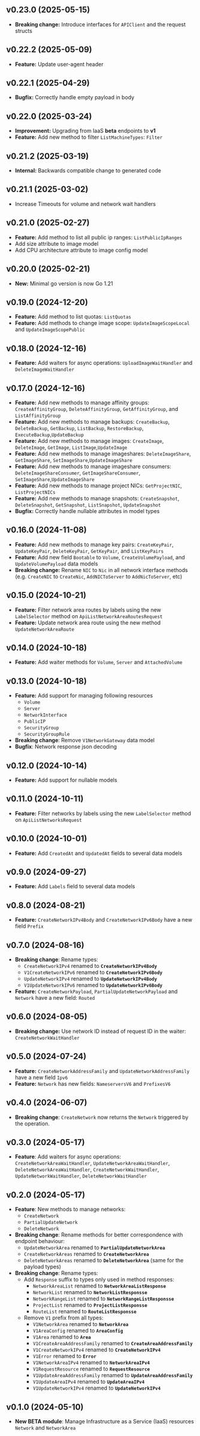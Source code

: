 ## v0.23.0 (2025-05-15)
- **Breaking change:** Introduce interfaces for `APIClient` and the request structs

## v0.22.2 (2025-05-09)
- **Feature:** Update user-agent header

## v0.22.1 (2025-04-29)
- **Bugfix:** Correctly handle empty payload in body

## v0.22.0 (2025-03-24)
- **Improvement:** Upgrading from IaaS **beta** endpoints to **v1**
- **Feature:** Add new method to filter `ListMachineTypes`: `Filter`

## v0.21.2 (2025-03-19)
- **Internal:** Backwards compatible change to generated code

## v0.21.1 (2025-03-02)

- Increase Timeouts for volume and network wait handlers

## v0.21.0 (2025-02-27)

- **Feature:** Add method to list all public ip ranges: `ListPublicIpRanges`
- Add size attribute to image model
- Add CPU architecture attribute to image config model

## v0.20.0 (2025-02-21)

- **New:** Minimal go version is now Go 1.21

## v0.19.0 (2024-12-20)

- **Feature:** Add method to list quotas: `ListQuotas`
- **Feature:** Add methods to change image scope: `UpdateImageScopeLocal` and `UpdateImageScopePublic`
 
## v0.18.0 (2024-12-16)

- **Feature:** Add waiters for async operations: `UploadImageWaitHandler` and `DeleteImageWaitHandler`

## v0.17.0 (2024-12-16)

- **Feature:** Add new methods to manage affinity groups: `CreateAffinityGroup`, `DeleteAffinityGroup`, `GetAffinityGroup`, and `ListAffinityGroup`
- **Feature:** Add new methods to manage backups: `CreateBackup`, `DeleteBackup`, `GetBackup`, `ListBackup`, `RestoreBackup`, `ExecuteBackup`,`UpdateBackup`
- **Feature:** Add new methods to manage images: `CreateImage`, `DeleteImage`, `GetImage`, `ListImage`,`UpdateImage`
- **Feature:** Add new methods to manage imageshares: `DeleteImageShare`, `GetImageShare`, `SetImageShare`,`UpdateImageShare`
- **Feature:** Add new methods to manage imageshare consumers: `DeleteImageShareConsumer`, `GetImageShareConsumer`, `SetImageShare`,`UpdateImageShare`
- **Feature:** Add new methods to manage project NICs: `GetProjectNIC`, `ListProjectNICs`
- **Feature:** Add new methods to manage snapshots: `CreateSnapshot`, `DeleteSnapshot`, `GetSnapshot`, `ListSnapshot`, `UpdateSnapshot`
- **Bugfix:** Correctly handle nullable attributes in model types

## v0.16.0 (2024-11-08)

- **Feature:** Add new methods to manage key pairs: `CreateKeyPair`, `UpdateKeyPair`, `DeleteKeyPair`, `GetKeyPair`, and `ListKeyPairs`
- **Feature:** Add new field `Bootable` to `Volume`, `CreateVolumePayload`, and `UpdateVolumePayload` data models
- **Breaking change:** Rename `NIC` to `Nic` in all network interface methods (e.g. `CreateNIC` to `CreateNic`, `AddNICToServer` to `AddNicToServer`, etc)

## v0.15.0 (2024-10-21)

- **Feature:** Filter network area routes by labels using the new `LabelSelector` method on `ApiListNetworkAreaRoutesRequest`
- **Feature:** Update network area route using the new method `UpdateNetworkAreaRoute`

## v0.14.0 (2024-10-18)

- **Feature:** Add waiter methods for `Volume`, `Server` and `AttachedVolume`

## v0.13.0 (2024-10-18)

- **Feature:** Add support for managing following resources
  - `Volume`
  - `Server`
  - `NetworkInterface`
  - `PublicIP`
  - `SecurityGroup`
  - `SecurityGroupRule`
- **Breaking change**: Remove `V1NetworkGateway` data model
- **Bugfix**: Network response json decoding

## v0.12.0 (2024-10-14)

- **Feature:** Add support for nullable models

## v0.11.0 (2024-10-11)

- **Feature:** Filter networks by labels using the new `LabelSelector` method on `ApiListNetworksRequest`

## v0.10.0 (2024-10-01)

- **Feature:** Add `CreatedAt` and `UpdatedAt` fields to several data models

## v0.9.0 (2024-09-27)

- **Feature:** Add `Labels` field to several data models

## v0.8.0 (2024-08-21)

- **Feature:** `CreateNetworkIPv4Body` and `CreateNetworkIPv6Body` have a new field `Prefix`

## v0.7.0 (2024-08-16)

- **Breaking change**: Rename types:
  - `CreateNetworkIPv4` renamed to **`CreateNetworkIPv4Body`**
  - `V1CreateNetworkIPv6` renamed to **`CreateNetworkIPv6Body`**
  - `UpdateNetworkIPv4` renamed to **`UpdateNetworkIPv4Body`**
  - `V1UpdateNetworkIPv6` renamed to **`UpdateNetworkIPv6Body`**
- **Feature:** `CreateNetworkPayload`, `PartialUpdateNetworkPayload` and `Network` have a new field: `Routed`

## v0.6.0 (2024-08-05)

- **Breaking change:** Use network ID instead of request ID in the waiter: `CreateNetworkWaitHandler`

## v0.5.0 (2024-07-24)

- **Feature:** `CreateNetworkAddressFamily` and `UpdateNetworkAddressFamily` have a new field `Ipv6`
- **Feature:** `Network` has new fields: `NameserversV6` and `PrefixesV6`

## v0.4.0 (2024-06-07)

- **Breaking change**: `CreateNetwork` now returns the `Network` triggered by the operation.

## v0.3.0 (2024-05-17)

- **Feature**: Add waiters for async operations: `CreateNetworkAreaWaitHandler`, `UpdateNetworkAreaWaitHandler`, `DeleteNetworkAreaWaitHandler`, `CreateNetworkWaitHandler`, `UpdateNetworkWaitHandler`, `DeleteNetworkWaitHandler`

## v0.2.0 (2024-05-17)

- **Feature**: New methods to manage networks:
  - `CreateNetwork`
  - `PartialUpdateNetwork`
  - `DeleteNetwork`
- **Breaking change**: Rename methods for better correspondence with endpoint behaviour:
  - `UpdateNetworkArea` renamed to **`PartialUpdateNetworkArea`**
  - `CreateNetworkAreas` renamed to **`CreateNetworkArea`**
  - `DeleteNetworkAreas` renamed to **`DeleteNetworkArea`** (same for the payload types)
- **Breaking change**: Rename types:
  - Add `Response` suffix to types only used in method responses:
    - `NetworkAreaList` renamed to **`NetworkAreaListResponse`**
    - `NetworkList` renamed to **`NetworkListResponsse`**
    - `NetworkRangeList` renamed to **`NetworkRangeListResponsse`**
    - `ProjectList` renamed to **`ProjectListResponsse`**
    - `RouteList` renamed to **`RouteListResponsse`**
  - Remove `V1` prefix from all types:
    - `V1NetworkArea` renamed to **`NetworkArea`**
    - `V1AreaConfig` renamed to **`AreaConfig`**
    - `V1Area` renamed to **`Area`**
    - `V1CreateAreaAddressFamily` renamed to **`CreateAreaAddressFamily`**
    - `V1CreateNetworkIPv4` renamed to **`CreateNetworkIPv4`**
    - `V1Error` renamed to **`Error`**
    - `V1NetworkAreaIPv4` renamed to **`NetworkAreaIPv4`**
    - `V1RequestResource` renamed to **`RequestResource`**
    - `V1UpdateAreaAddressFamily` renamed to **`UpdateAreaAddressFamily`**
    - `V1UpdateAreaIPv4` renamed to **`UpdateAreaIPv4`**
    - `V1UpdateNetworkIPv4` renamed to **`UpdateNetworkIPv4`**

## v0.1.0 (2024-05-10)

- **New BETA module**: Manage Infrastructure as a Service (IaaS) resources `Network` and `NetworkArea`
